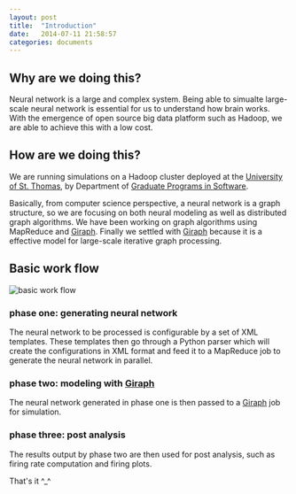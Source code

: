 ```yaml
---
layout: post
title:  "Introduction"
date:   2014-07-11 21:58:57
categories: documents
---
```


## Why are we doing this?

Neural network is a large and complex system. Being able to simualte
large-scale neural network is essential for us to understand how brain
works. With the emergence of open source big data platform such as
Hadoop, we are able to achieve this with a low cost.

## How are we doing this?

We are running simulations on a Hadoop cluster deployed at the
[University of St. Thomas](http://www.stthomas.edu/), by Department of
[Graduate Programs in Software](http://www.stthomas.edu/gradsoftware/).

Basically, from computer science perspective, a neural network is a
graph structure, so we are focusing on both neural modeling as well as
distributed graph algorithms. We have been working on graph algorithms
using MapReduce and [Giraph]. Finally we settled with [Giraph] because
it is a effective model for large-scale iterative graph processing.

## Basic work flow

![basic work flow](/NeuralGiraph/assets/work-flow.svg)

### phase one: generating neural network

The neural network to be processed is configurable by a set of XML
templates. These templates then go through a Python parser which will
create the configurations in XML format and feed it to a MapReduce
job to generate the neural network in parallel. 

### phase two: modeling with [Giraph]

The neural network generated in phase one is then passed to a [Giraph]
job for simulation.

### phase three: post analysis

The results output by phase two are then used for post analysis, such
as firing rate computation and firing plots.

That's it ^_^


[Giraph]: http://giraph.apache.org/
